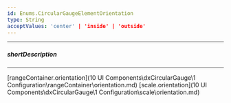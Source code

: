```yaml
---
id: Enums.CircularGaugeElementOrientation
type: String
acceptValues: 'center' | 'inside' | 'outside'
---
```

---
##### shortDescription
<!-- Description goes here -->

---
<!-- Description goes here -->
[rangeContainer.orientation](10 UI Components\dxCircularGauge\1 Configuration\rangeContainer\orientation.md)
[scale.orientation](10 UI Components\dxCircularGauge\1 Configuration\scale\orientation.md)